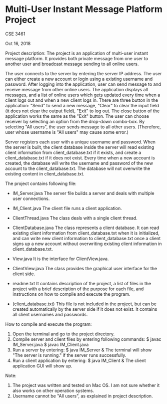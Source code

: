 # Multi-User Instant Message Platform Project

CSE 3461

Oct 16, 2018


Project description:
The project is an application of multi-user instant message platform. It provides both private message from one user to another user and broadcast message sending to all online users. 

The user connects to the server by entering the server IP address. The user can either create a new account or login using a existing username and password. After logging into the application, user can send message to and receive message from other online users. The application displays all messages, and a list of online users which gets updated every time when a client logs out and when a new client logs in. There are three button in the application: "Send" to send a new message, "Clear" to clear the input field (it does not clear the output field), "Exit" to log out. The close button of the application works the same as the "Exit" button. The user can choose receiver by selecting an option from the drop-down combo-box. By selecting "All users", the user sends message to all other users. (Therefore, user whose username is "All users" may cause some error.)

Server registers each user with a unique username and password. When the server is built, the client database inside the server will read existing client information from client_database.txt if it exists, and create a client_database.txt if it does not exist. Every time when a new account is created, the database will write the username and password of the new account to the client_database.txt. The database will not overwrite the existing content in client_database.txt.


The project contains following file:
 * IM_Server.java
	The server file builds a server and deals with multiple user connections.

 * IM_Client.java
	The client file runs a client application.

 * ClientThread.java
	The class deals with a single client thread.

 * ClientDatabase.java
	The class represents a client database. It can read existing client information from client_database.txt when it is initialized, and can write new client information to client_database.txt once a client signs up a new account without overwriting existing client information in client_database.txt.

 * View.java
	It is the interface for ClientView.java.

 * ClientView.java
	The class provides the graphical user interface for the client side.

 * readme.txt
	It contains description of the project, a list of files in the project with a brief description of the purpose for each file, and instructions on how to compile and execute the program.

 * (client_database.txt)
	This file is not included in the project, but can be created automatically by the server side if it does not exist. It contains all client usernames and passwords. 


How to compile and execute the program:
 1. Open the terminal and go to the project directory.
 2. Compile server and client files by entering following commands:
	 $ javac IM_Server.java
	 $ javac IM_Client.java
 3. Run a server by entering:
	 $ java IM_Server &
    The terminal will show "The server is running." if the server runs successfully.
 4. Run a client application by entering: 
	 $ java IM_Client &
    The client application GUI will show up.


Note:
 1. The project was written and tested on Mac OS. I am not sure whether it also works on other operation systems.
 2. Username cannot be "All users", as explained in project description.
